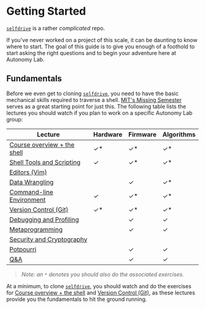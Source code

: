 # Getting Started

[`selfdrive`] is a rather *complicated* repo.

If you've never worked on a project of this scale, it can be daunting to
know where to start. The goal of this guide is to give you enough of a
foothold to start asking the right questions and to begin your adventure
here at Autonomy Lab.

## Fundamentals

Before we even get to cloning [`selfdrive`], you need to have the basic
mechanical skills required to traverse a shell. [MIT's Missing Semester]
serves as a great starting point for just this. The following table
lists the lectures you should watch if you plan to work on a specific
Autonomy Lab group:

| Lecture                       | Hardware | Firmware | Algorithms |
| ----------------------------- | -------- | -------- | ---------- |
| [Course overview + the shell] | ✓\*      | ✓\*      | ✓\*        |
| [Shell Tools and Scripting]   | ✓        | ✓\*      | ✓\*        |
| [Editors (Vim)]               |          |          |            |
| [Data Wrangling]              |          | ✓        | ✓\*        |
| [Command-line Environment]    | ✓        | ✓\*      | ✓\*        |
| [Version Control (Git)]       | ✓\*      | ✓\*      | ✓\*        |
| [Debugging and Profiling]     |          | ✓        | ✓          |
| [Metaprogramming]             |          | ✓        | ✓          |
| [Security and Cryptography]   |          |          |            |
| [Potpourri]                   |          | ✓        | ✓          |
| [Q&A]                         |          | ✓        | ✓          |

> *Note: an `*` denotes you should also do the associated exercises.*

At a minimum, to clone [`selfdrive`], you should watch and do the
exercises for [Course overview + the shell] and [Version Control (Git)],
as these lectures provide you the fundamentals to hit the ground
running.

[command-line environment]: https://missing.csail.mit.edu/2020/command-line/
[course overview + the shell]: https://missing.csail.mit.edu/2020/course-shell/
[data wrangling]: https://missing.csail.mit.edu/2020/data-wrangling/
[debugging and profiling]: https://missing.csail.mit.edu/2020/debugging-profiling/
[editors (vim)]: https://missing.csail.mit.edu/2020/editors/
[metaprogramming]: https://missing.csail.mit.edu/2020/metaprogramming/
[mit's missing semester]: https://missing.csail.mit.edu/
[potpourri]: https://missing.csail.mit.edu/2020/potpourri/
[q&a]: https://missing.csail.mit.edu/2020/qa/
[security and cryptography]: https://missing.csail.mit.edu/2020/security/
[shell tools and scripting]: https://missing.csail.mit.edu/2020/shell-tools/
[version control (git)]: https://missing.csail.mit.edu/2020/version-control/
[`selfdrive`]: https://github.com/CooperUnion/selfdrive
